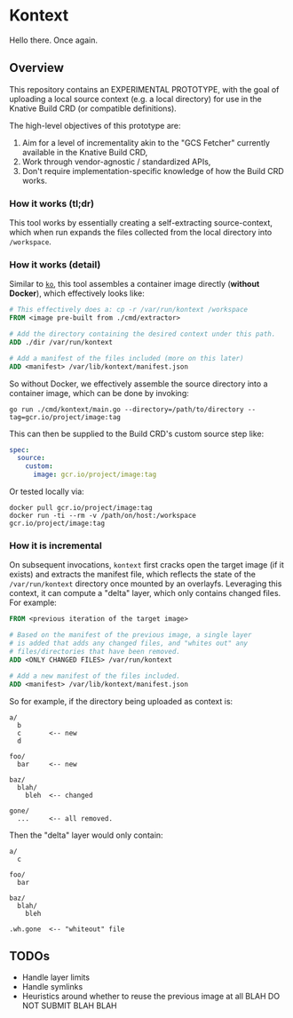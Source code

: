 # Kontext

Hello there. Once again.

## Overview

This repository contains an EXPERIMENTAL PROTOTYPE, with the goal of
uploading a local source context (e.g. a local directory) for use in
the Knative Build CRD (or compatible definitions).

The high-level objectives of this prototype are:
1. Aim for a level of incrementality akin to the "GCS Fetcher" currently
  available in the Knative Build CRD,
1. Work through vendor-agnostic / standardized APIs,
1. Don't require implementation-specific knowledge of how the Build CRD works.

### How it works (tl;dr)

This tool works by essentially creating a self-extracting source-context, which
when run expands the files collected from the local directory into `/workspace`.

### How it works (detail)

Similar to [`ko`](https://github.com/google/go-containerregistry/blob/master/cmd/ko/README.md),
this tool assembles a container image directly (**without Docker**), which effectively
looks like:

```Dockerfile
# This effectively does a: cp -r /var/run/kontext /workspace
FROM <image pre-built from ./cmd/extractor>

# Add the directory containing the desired context under this path.
ADD ./dir /var/run/kontext

# Add a manifest of the files included (more on this later)
ADD <manifest> /var/lib/kontext/manifest.json

```

So without Docker, we effectively assemble the source directory into a container
image, which can be done by invoking:

```
go run ./cmd/kontext/main.go --directory=/path/to/directory --tag=gcr.io/project/image:tag
```

This can then be supplied to the Build CRD's custom source step like:

```yaml
spec:
  source:
    custom:
      image: gcr.io/project/image:tag
```

Or tested locally via:

```
docker pull gcr.io/project/image:tag
docker run -ti --rm -v /path/on/host:/workspace gcr.io/project/image:tag
```

### How it is incremental

On subsequent invocations, `kontext` first cracks open the target image (if it exists)
and extracts the manifest file, which reflects the state of the `/var/run/kontext`
directory once mounted by an overlayfs.  Leveraging this context, it can compute a
"delta" layer, which only contains changed files.  For example:

```Dockerfile
FROM <previous iteration of the target image>

# Based on the manifest of the previous image, a single layer
# is added that adds any changed files, and "whites out" any
# files/directories that have been removed.
ADD <ONLY CHANGED FILES> /var/run/kontext

# Add a new manifest of the files included.
ADD <manifest> /var/lib/kontext/manifest.json

```

So for example, if the directory being uploaded as context is:

```
a/
  b
  c       <-- new
  d

foo/
  bar     <-- new

baz/
  blah/
    bleh  <-- changed

gone/
  ...     <-- all removed.
```

Then the "delta" layer would only contain:

```
a/
  c

foo/
  bar

baz/
  blah/
    bleh

.wh.gone  <-- "whiteout" file
```


## TODOs

* Handle layer limits
* Handle symlinks
* Heuristics around whether to reuse the previous image at all
BLAH
DO NOT SUBMIT
BLAH
BLAH
